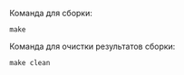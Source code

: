 Команда для сборки:
```shell
make
```

Команда для очистки результатов сборки:
```shell
make clean
```
